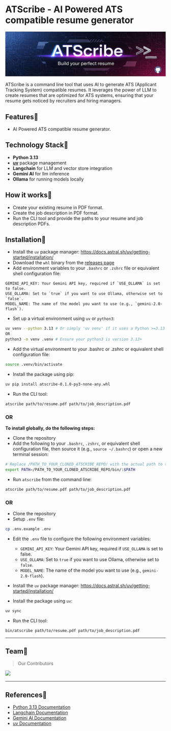 # ATScribe - AI Powered ATS compatible resume generator
![ATScribe Cover Image](assets/cover_image.jpeg)


ATScribe is a command line tool that uses AI to generate ATS (Applicant Tracking System) compatible resumes. It leverages the power of LLM to create resumes that are optimized for ATS systems, ensuring that your resume gets noticed by recruiters and hiring managers.
## Features🚀
- AI Powered ATS compatible resume generator.

## Technology Stack🚀
- **Python 3.13**
- **[uv](https://docs.astral.sh/uv/)** package management
- **Langchain** for LLM and vector store integration
- **Gemini AI** for llm inference
- **Ollama** for running models locally

## How it works🚀
- Create your existing resume in PDF format.
- Create the job description in PDF format.
- Run the CLI tool and provide the paths to your resume and job description PDFs.

## Installation🚀
- Install the `uv` package manager: https://docs.astral.sh/uv/getting-started/installation/
- Download the `whl` binary from the [releases page](https://github.com/vpk11/atscribe/releases)
- Add environment variables to your `.bashrc` or `.zshrc` file or equivalent shell configuration file:
```text
GEMINI_API_KEY: Your Gemini API key, required if `USE_OLLAMA` is set to false.
USE_OLLAMA: Set to `true` if you want to use Ollama, otherwise set to `false`.
MODEL_NAME: The name of the model you want to use (e.g., `gemini-2.0-flash`).
```
- Set up a virtual environment using `uv` or `python3`:
```sh
uv venv --python 3.13 # Or simply 'uv venv' if it uses a Python >=3.13 interpreter
OR
python3 -m venv .venv # Ensure your python3 is version 3.13+
```
- Add the virtual environment to your .bashrc or .zshrc or equivalent shell configuration file:
```sh
source .venv/bin/activate
```
- Install the package using pip:
```sh
uv pip install atscribe-0.1.0-py3-none-any.whl
```
- Run the CLI tool:
```sh
atscribe path/to/resume.pdf path/to/job_description.pdf
```

### OR

**To install globally, do the following steps:**
- Clone the repository
- Add the following to your `.bashrc`, `.zshrc`, or equivalent shell configuration file, then source it (e.g., `source ~/.bashrc`) or open a new terminal session:
```sh
# Replace /PATH_TO_YOUR_CLONED_ATSCRIBE_REPO/ with the actual path to the repository
export PATH=/PATH_TO_YOUR_CLONED_ATSCRIBE_REPO/bin/:$PATH
```
- Run `atscribe` from the command line:
```sh
atscribe path/to/resume.pdf path/to/job_description.pdf
```

### OR

- Clone the repository
- Setup `.env` file:
```sh
cp .env.example .env
```
- Edit the `.env` file to configure the following environment variables:
  - `GEMINI_API_KEY`: Your Gemini API key, required if `USE_OLLAMA` is set to false.
  - `USE_OLLAMA`: Set to `true` if you want to use Ollama, otherwise set to `false`.
  - `MODEL_NAME`: The name of the model you want to use (e.g., `gemini-2.0-flash`).
- Install the `uv` package manager: https://docs.astral.sh/uv/getting-started/installation/

- Install the package using `uv`:
```sh
uv sync
```
- Run the CLI tool:
```sh
bin/atscribe path/to/resume.pdf path/to/job_description.pdf
```
---
## Team🚀
> Our Contributors

<a href="https://github.com/vpk11/atscribe/graphs/contributors">
  <img src="https://contrib.rocks/image?repo=vpk11/atscribe" />
</a>

---

## References🚀
- [Python 3.13 Documentation](https://docs.python.org/3.13/)
- [Langchain Documentation](https://python.langchain.com/docs/introduction/)
- [Gemini AI Documentation](https://ai.google.dev/gemini-api/docs)
- [uv Documentation](https://docs.astral.sh/uv/)
